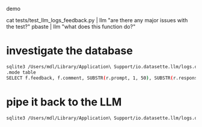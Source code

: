 demo

cat tests/test_llm_logs_feedback.py | llm "are there any major issues with the test?"
pbaste | llm "what does this function do?"


# investigate the database
```sh
sqlite3 /Users/mdl/Library/Application\ Support/io.datasette.llm/logs.db
.mode table
SELECT f.feedback, f.comment, SUBSTR(r.prompt, 1, 50), SUBSTR(r.response, 1, 50) FROM feedback f JOIN responses r ON f.response_id = r.id;
```

# pipe it back to the LLM
```sh
sqlite3 /Users/mdl/Library/Application\ Support/io.datasette.llm/logs.db "SELECT f.feedback, f.comment, r.prompt, r.response FROM feedback f JOIN responses r ON f.response_id = r.id;" | llm "what are some key themes on these responses. keep it brief."
```


